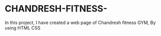 # CHANDRESH-FITNESS-
In this project, I have created a web page of Chandresh fitness GYM, By using HTML CSS
